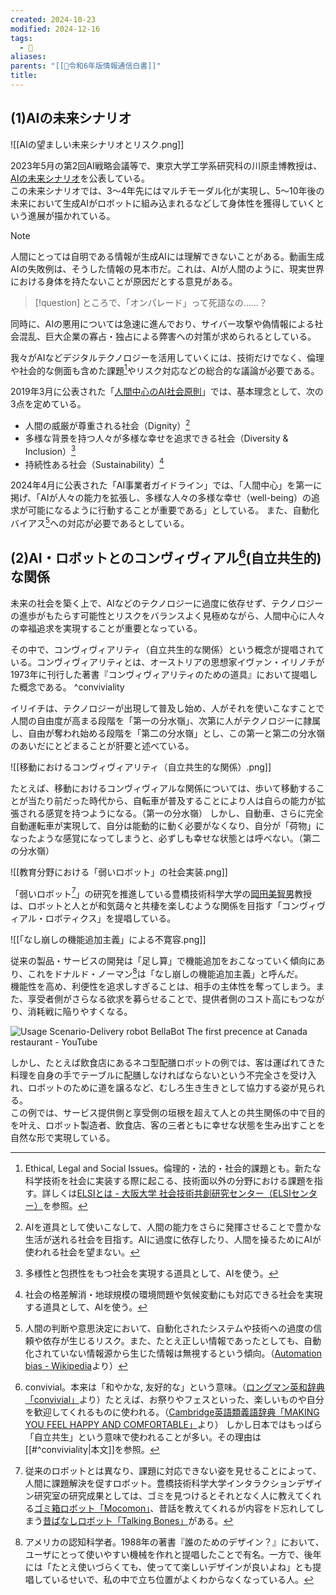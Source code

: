 ```yaml
---
created: 2024-10-23
modified: 2024-12-16
tags:
  - 📑
aliases: 
parents: "[[📑令和6年版情報通信白書]]"
title: 
---
```

## (1)AIの未来シナリオ
![[AIの望ましい未来シナリオとリスク.png]]

2023年5月の第2回AI戦略会議等で、東京大学工学系研究科の川原圭博教授は、[AIの未来シナリオ](https://www8.cao.go.jp/cstp/ai/ai_senryaku/2kai/shiryo2-3.pdf)を公表している。  
この未来シナリオでは、3〜4年先にはマルチモーダル化が実現し、5〜10年後の未来において生成AIがロボットに組み込まれるなどして身体性を獲得していくという進展が描かれている。

>[!note]
>人間にとっては自明である情報が生成AIには理解できないことがある。動画生成AIの失敗例は、そうした情報の見本市だ。これは、AIが人間のように、現実世界における身体を持たないことが原因だとする意見がある。

>[!question]
>ところで、「オンパレード」って死語なの……？

同時に、AIの悪用については急速に進んでおり、サイバー攻撃や偽情報による社会混乱、巨大企業の寡占・独占による弊害への対策が求められるとしている。

我々がAIなどデジタルテクノロジーを活用していくには、技術だけでなく、倫理や社会的な側面も含めた課題[^elsi]やリスク対応などの総合的な議論が必要である。

[^elsi]: Ethical, Legal and Social Issues。倫理的・法的・社会的課題とも。新たな科学技術を社会に実装する際に起こる、技術面以外の分野における課題を指す。詳しくは[ELSIとは - 大阪大学 社会技術共創研究センター（ELSIセンター）](https://elsi.osaka-u.ac.jp/what_elsi)を参照。

2019年3月に公表された「[人間中心のAI社会原則](https://www8.cao.go.jp/cstp/ai/aigensoku.pdf)」では、基本理念として、次の3点を定めている。
- 人間の威厳が尊重される社会（Dignity）[^dignity]
- 多様な背景を持つ人々が多様な幸せを追求できる社会（Diversity & Inclusion）[^diversity-inclusion]
- 持続性ある社会（Sustainability）[^sustainability]

[^dignity]: AIを道具として使いこなして、人間の能力をさらに発揮させることで豊かな生活が送れる社会を目指す。AIに過度に依存したり、人間を操るためにAIが使われる社会を望まない。
[^diversity-inclusion]: 多様性と包摂性をもつ社会を実現する道具として、AIを使う。
[^sustainability]: 社会の格差解消・地球規模の環境問題や気候変動にも対応できる社会を実現する道具として、AIを使う。

2024年4月に公表された「AI事業者ガイドライン」では、「人間中心」を第一に掲げ、「AIが人々の能力を拡張し、多様な人々の多様な幸せ（well-being）の追求が可能になるように行動することが重要である」としている。  また、自動化バイアス[^automation-bias]への対応が必要であるとしている。

[^automation-bias]: 人間の判断や意思決定において、自動化されたシステムや技術への過度の信頼や依存が生じるリスク。また、たとえ正しい情報であったとしても、自動化されていない情報源から生じた情報は無視するという傾向。（[Automation bias - Wikipedia](https://en.wikipedia.org/wiki/Automation_bias)より）

## (2)AI・ロボットとのコンヴィヴィアル[^convivial](自立共生的)な関係

[^convivial]: convivial。本来は「和やかな, 友好的な」という意味。（[ロングマン英和辞典「convivial」](https://www.ldoceonline.com/jp/dictionary/english-japanese/convivial)より）たとえば、お祭りやフェスといった、楽しいものや自分を歓迎してくれるものに使われる。（[Cambridge英語類義語辞典「MAKING YOU FEEL HAPPY AND COMFORTABLE」](https://dictionary.cambridge.org/ja/thesaurus/articles/making-you-feel-happy-and-comfortable)より）
	しかし日本ではもっぱら「自立共生」という意味で使われることが多い。その理由は[[#^conviviality|本文]]を参照。

未来の社会を築く上で、AIなどのテクノロジーに過度に依存せず、テクノロジーの進歩がもたらす可能性とリスクをバランスよく見極めながら、人間中心に人々の幸福追求を実現することが重要となっている。

その中で、コンヴィヴィアリティ（自立共生的な関係）という概念が提唱されている。コンヴィヴィアリティとは、オーストリアの思想家イヴァン・イリノチが1973年に刊行した著書『コンヴィヴィアリティのための道具』において提唱した概念である。 ^conviviality

イリイチは、テクノロジーが出現して普及し始め、人がそれを使いこなすことで人間の自由度が高まる段階を「第一の分水嶺」、次第に人がテクノロジーに隷属し、自由が奪われ始める段階を「第二の分水嶺」とし、この第一と第二の分水嶺のあいだにとどまることが肝要と述べている。

![[移動におけるコンヴィヴィアリティ（自立共生的な関係）.png]]

たとえば、移動におけるコンヴィヴィアルな関係については、歩いて移動することが当たり前だった時代から、自転車が普及することにより人は自らの能力が拡張される感覚を持つようになる。（第一の分水嶺）
しかし、自動車、さらに完全自動運転車が実現して、自分は能動的に動く必要がなくなり、自分が「荷物」になったような感覚になってしまうと、必ずしも幸せな状態とは呼べない。（第二の分水嶺）

![[教育分野における「弱いロボット」の社会実装.png]]

「弱いロボット[^weak-robot]」の研究を推進している豊橋技術科学大学の[岡田美智男](https://www.tut.ac.jp/university/faculty/cs/316.html)教授は、ロボットと人とが和気藹々と共棲を楽しむような関係を目指す「コンヴィヴィアル・ロボティクス」を提唱している。

[^weak-robot]: 従来のロボットとは異なり、課題に対応できない姿を見せることによって、人間に課題解決を促すロボット。豊橋技術科学大学インタラクションデザイン研究室の研究成果としては、ゴミを見つけるとそれとなく人に教えてくれる[ゴミ箱ロボット「Mocomon」](https://www.youtube.com/watch?v=g6XUHhsOrmA&t=97s)、昔話を教えてくれるが内容をド忘れしてしまう[昔ばなしロボット「Talking Bones」](https://www.youtube.com/watch?v=eCYQ-ECNFjI)がある。

![[「なし崩しの機能追加主義」による不寛容.png]]

従来の製品・サービスの開発は「足し算」で機能追加をおこなっていく傾向にあり、これをドナルド・ノーマン[^donald-norman]は「なし崩しの機能追加主義」と呼んだ。  
機能性を高め、利便性を追求しすぎることは、相手の主体性を奪ってしまう。また、享受者側がさらなる欲求を募らせることで、提供者側のコスト高にもつながり、消耗戦に陥りやすくなる。

[^donald-norman]: アメリカの認知科学者。1988年の著書『誰のためのデザイン？』において、ユーザにとって使いやすい機械を作れと提唱したことで有名。一方で、後年には「たとえ使いづらくても、使ってて楽しいデザインが良いよね」とも提唱しているせいで、私の中で立ち位置がよくわからなくなっている人。

![Usage Scenario-Delivery robot BellaBot The first precence at Canada restaurant - YouTube](https://www.youtube.com/watch?v=CKJXLpnNLes)

しかし、たとえば飲食店にあるネコ型配膳ロボットの例では、客は運ばれてきた料理を自身の手でテーブルに配膳しなければならないという不完全さを受け入れ、ロボットのために道を譲るなど、むしろ生き生きとして協力する姿が見られる。  
この例では、サービス提供側と享受側の垣根を超えて人との共生関係の中で目的を叶え、ロボット製造者、飲食店、客の三者ともに幸せな状態を生み出すことを自然な形で実現している。